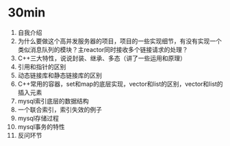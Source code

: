 # 30min

1. 自我介绍
2. 为什么要做这个高并发服务器的项目，项目的一些实现细节，有没有实现一个类似消息队列的模块？主reactor同时接收多个链接请求的处理？
3. C++三大特性，说说封装、继承、多态（讲了一些运用和原理）
4. 引用和指针的区别
5. 动态链接库和静态链接库的区别
6. C++常用的容器，set和map的底层实现，vector和list的区别，vector和list的插入元素
7. mysql索引底层的数据结构
8. 一个联合索引，索引失效的例子
9. mysql存储过程
10. mysql事务的特性
11. 反问环节

